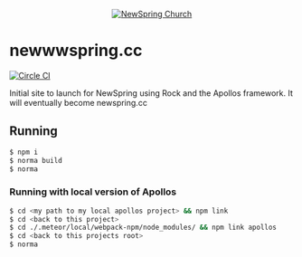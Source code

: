 <p align="center" >
  <a href="http://newspring.cc">
    <img src="https://s3.amazonaws.com/ns.images/newspring/icons/newspring-church-logo-black.png" alt="NewSpring Church" title="NewSpring Church" />
  </a>
</p>

newwwspring.cc
=======================
[![Circle CI](https://circleci.com/gh/NewSpring/newwwspring.cc/tree/master.svg?style=svg)](https://circleci.com/gh/NewSpring/newwwspring.cc/tree/master)

Initial site to launch for NewSpring using Rock and the Apollos framework. It will eventually become newspring.cc

## Running

```bash
$ npm i
$ norma build
$ norma
```


### Running with local version of Apollos
```bash
$ cd <my path to my local apollos project> && npm link
$ cd <back to this project>
$ cd ./.meteor/local/webpack-npm/node_modules/ && npm link apollos
$ cd <back to this projects root>
$ norma
```

